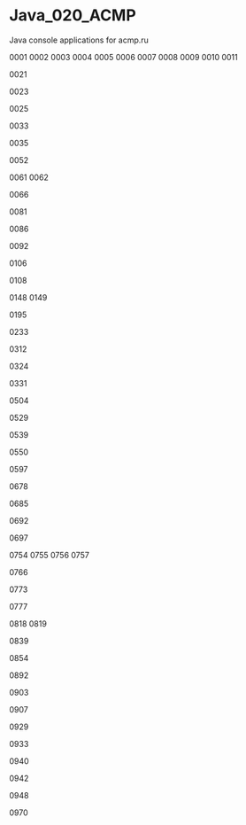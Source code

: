 # Java_020_ACMP
Java console applications for acmp.ru

0001
0002
0003
0004
0005
0006
0007
0008
0009
0010
0011

0021

0023

0025

0033

0035

0052

0061
0062

0066

0081

0086

0092

0106

0108

0148
0149

0195

0233

0312

0324

0331

0504

0529

0539

0550

0597

0678

0685

0692

0697

0754
0755
0756
0757

0766

0773

0777

0818
0819

0839

0854

0892

0903

0907

0929

0933

0940

0942

0948

0970